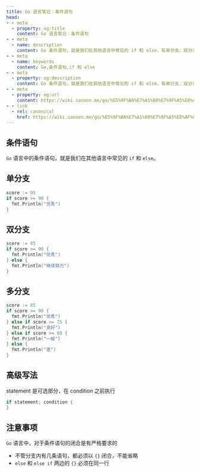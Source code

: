 ```yaml
---
title: Go 语言笔记：条件语句
head:
- - meta
  - property: og:title
    content: Go 语言笔记：条件语句
- - meta
  - name: description
    content: Go 条件语句，就是我们在其他语言中常见的 if 和 else，有单分支，双分支，多分支和高级的写法
- - meta
  - name: keywords
    content: Go,条件语句,if 和 else
- - meta
  - property: og:description
    content: Go 条件语句，就是我们在其他语言中常见的 if 和 else，有单分支，双分支，多分支和高级的写法
- - meta
  - property: og:url
    content: https://wiki.sanoon.me/go/%E5%9F%BA%E7%A1%80%E7%9F%A5%E8%AF%86/%E6%9D%A1%E4%BB%B6%E8%AF%AD%E5%8F%A5
- - link
  - rel: canonical
    href: https://wiki.sanoon.me/go/%E5%9F%BA%E7%A1%80%E7%9F%A5%E8%AF%86/%E6%9D%A1%E4%BB%B6%E8%AF%AD%E5%8F%A5
---
```


## 条件语句

`Go` 语言中的条件语句，就是我们在其他语言中常见的 `if` 和 `else`。

## 单分支

```go
score := 95
if score >= 90 {
  fmt.Println("优秀")
}
```

## 双分支

```go
score := 85
if score >= 90 {
  fmt.Println("优秀")
} else {
  fmt.Println("继续努力")
}
```

## 多分支

```go
score := 85
if score >= 90 {
  fmt.Println("优秀")
} else if score >= 75 {
  fmt.Println("良好")
} else if score >= 60 {
  fmt.Println("一般")
} else {
  fmt.Println("差")
}
```

## 高级写法

statement 是可选部分，在 condition 之前执行

```go
if statement; condition {
}
```

## 注意事项

`Go` 语言中，对于条件语句的闭合是有严格要求的

* 不管分支内有几条语句，都必须以 `{}` 闭合，不能省略
* `else` 和 `else if` 两边的 `{}` 必须在同一行

